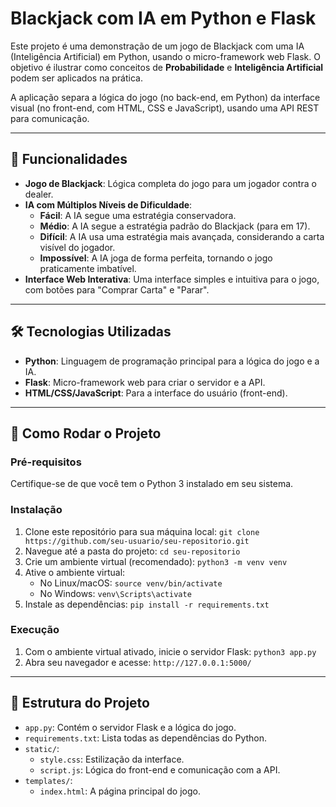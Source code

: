 # Blackjack com IA em Python e Flask

Este projeto é uma demonstração de um jogo de Blackjack com uma IA (Inteligência Artificial) em Python, usando o micro-framework web Flask. O objetivo é ilustrar como conceitos de **Probabilidade** e **Inteligência Artificial** podem ser aplicados na prática.

A aplicação separa a lógica do jogo (no back-end, em Python) da interface visual (no front-end, com HTML, CSS e JavaScript), usando uma API REST para comunicação.

---

## 🎲 Funcionalidades

- **Jogo de Blackjack**: Lógica completa do jogo para um jogador contra o dealer.
- **IA com Múltiplos Níveis de Dificuldade**:
    - **Fácil**: A IA segue uma estratégia conservadora.
    - **Médio**: A IA segue a estratégia padrão do Blackjack (para em 17).
    - **Difícil**: A IA usa uma estratégia mais avançada, considerando a carta visível do jogador.
    - **Impossível**: A IA joga de forma perfeita, tornando o jogo praticamente imbatível.
- **Interface Web Interativa**: Uma interface simples e intuitiva para o jogo, com botões para "Comprar Carta" e "Parar".

---

## 🛠️ Tecnologias Utilizadas

- **Python**: Linguagem de programação principal para a lógica do jogo e a IA.
- **Flask**: Micro-framework web para criar o servidor e a API.
- **HTML/CSS/JavaScript**: Para a interface do usuário (front-end).

---

## 🚀 Como Rodar o Projeto

### Pré-requisitos
Certifique-se de que você tem o Python 3 instalado em seu sistema.

### Instalação
1. Clone este repositório para sua máquina local:
   `git clone https://github.com/seu-usuario/seu-repositorio.git`
2. Navegue até a pasta do projeto:
   `cd seu-repositorio`
3. Crie um ambiente virtual (recomendado):
   `python3 -m venv venv`
4. Ative o ambiente virtual:
   - No Linux/macOS: `source venv/bin/activate`
   - No Windows: `venv\Scripts\activate`
5. Instale as dependências:
   `pip install -r requirements.txt`

### Execução
1. Com o ambiente virtual ativado, inicie o servidor Flask:
   `python3 app.py`
2. Abra seu navegador e acesse:
   `http://127.0.0.1:5000/`

---

## 📄 Estrutura do Projeto

- `app.py`: Contém o servidor Flask e a lógica do jogo.
- `requirements.txt`: Lista todas as dependências do Python.
- `static/`:
    - `style.css`: Estilização da interface.
    - `script.js`: Lógica do front-end e comunicação com a API.
- `templates/`:
    - `index.html`: A página principal do jogo.